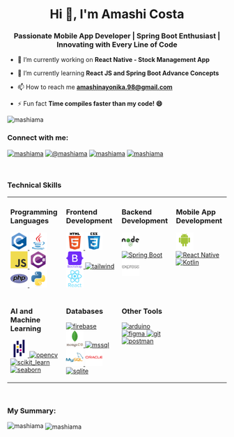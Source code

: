 <h1 align="center">Hi 👋, I'm Amashi Costa</h1>
<h3 align="center">Passionate Mobile App Developer | Spring Boot Enthusiast | Innovating with Every Line of Code</h3>


- 🔭 I’m currently working on **React Native - Stock Management App**

- 🌱 I’m currently learning **React JS and Spring Boot Advance Concepts**

- 📫 How to reach me **amashinayonika.98@gmail.com**

- ⚡ Fun fact **Time compiles faster than my code! 😄**
  
<p align="left"> <img src="https://komarev.com/ghpvc/?username=mashiama&label=Profile%20views&color=0e75b6&style=flat" alt="mashiama" /> </p>

<h3 align="left">Connect with me:</h3>
<p align="left">
<a href="https://linkedin.com/in/mashiama" target="blank"><img align="center" src="https://raw.githubusercontent.com/rahuldkjain/github-profile-readme-generator/master/src/images/icons/Social/linked-in-alt.svg" alt="mashiama" height="30" width="40" /></a>
<a href="https://medium.com/@mashiama" target="blank"><img align="center" src="https://raw.githubusercontent.com/rahuldkjain/github-profile-readme-generator/master/src/images/icons/Social/medium.svg" alt="@mashiama" height="30" width="40" /></a>
<a href="https://www.hackerrank.com/mashiama" target="blank"><img align="center" src="https://raw.githubusercontent.com/rahuldkjain/github-profile-readme-generator/master/src/images/icons/Social/hackerrank.svg" alt="mashiama" height="30" width="40" /></a>
<a href="https://www.leetcode.com/mashiama" target="blank"><img align="center" src="https://raw.githubusercontent.com/rahuldkjain/github-profile-readme-generator/master/src/images/icons/Social/leet-code.svg" alt="mashiama" height="30" width="40" /></a>
</p><br>

<h3 align="left">Technical Skills</h3>
<table align="center">
  <tr>
    <td align="center" valign="top">
      <h3 align="left">Programming Languages</h3>
      <p align="left"> 
        <a href="https://www.cprogramming.com/" target="_blank" rel="noreferrer"> 
          <img src="https://raw.githubusercontent.com/devicons/devicon/master/icons/c/c-original.svg" alt="c" width="40" height="40"/> 
        </a> 
        <a href="https://www.java.com" target="_blank" rel="noreferrer"> 
          <img src="https://raw.githubusercontent.com/devicons/devicon/master/icons/java/java-original.svg" alt="java" width="40" height="40"/> 
        </a>
        <a href="https://developer.mozilla.org/en-US/docs/Web/JavaScript" target="_blank" rel="noreferrer"> 
          <img src="https://raw.githubusercontent.com/devicons/devicon/master/icons/javascript/javascript-original.svg" alt="javascript" width="40" height="40"/> 
        </a> 
        <a href="https://www.w3schools.com/cs/" target="_blank" rel="noreferrer"> 
          <img src="https://raw.githubusercontent.com/devicons/devicon/master/icons/csharp/csharp-original.svg" alt="csharp" width="40" height="40"/> 
        </a> 
        <a href="https://www.php.net" target="_blank" rel="noreferrer"> 
          <img src="https://raw.githubusercontent.com/devicons/devicon/master/icons/php/php-original.svg" alt="php" width="40" height="40"/> 
        </a>
        <a href="https://www.python.org" target="_blank" rel="noreferrer"> 
          <img src="https://raw.githubusercontent.com/devicons/devicon/master/icons/python/python-original.svg" alt="python" width="40" height="40"/> 
        </a>
      </p>
    </td>
    <td align="center" valign="top">
      <h3 align="left">Frontend Development</h3>
      <p align="left"> 
        <a href="https://www.w3.org/html/" target="_blank" rel="noreferrer"> 
          <img src="https://raw.githubusercontent.com/devicons/devicon/master/icons/html5/html5-original-wordmark.svg" alt="html5" width="40" height="40"/> 
        </a> 
        <a href="https://www.w3schools.com/css/" target="_blank" rel="noreferrer"> 
          <img src="https://raw.githubusercontent.com/devicons/devicon/master/icons/css3/css3-original-wordmark.svg" alt="css3" width="40" height="40"/> 
        </a> 
        <a href="https://getbootstrap.com" target="_blank" rel="noreferrer"> 
          <img src="https://raw.githubusercontent.com/devicons/devicon/master/icons/bootstrap/bootstrap-plain-wordmark.svg" alt="bootstrap" width="40" height="40"/> 
        </a> 
        <a href="https://tailwindcss.com/" target="_blank" rel="noreferrer"> 
          <img src="https://www.vectorlogo.zone/logos/tailwindcss/tailwindcss-icon.svg" alt="tailwind" width="40" height="40"/> 
        </a>
        <a href="https://reactjs.org/" target="_blank" rel="noreferrer"> 
          <img src="https://raw.githubusercontent.com/devicons/devicon/master/icons/react/react-original-wordmark.svg" alt="react" width="40" height="40"/> 
        </a>
      </p>
    </td>
    <td align="center" valign="top">
      <h3 align="left">Backend Development</h3>
      <p align="left"> 
        <a href="https://nodejs.org" target="_blank" rel="noreferrer">
          <img src="https://raw.githubusercontent.com/devicons/devicon/master/icons/nodejs/nodejs-original-wordmark.svg" alt="Node.js" width="40" height="40"/> 
        </a>
        <a href="https://spring.io/" target="_blank" rel="noreferrer">
          <img src="https://www.vectorlogo.zone/logos/springio/springio-icon.svg" alt="Spring Boot" width="40" height="40"/> 
        </a> 
        <a href="https://expressjs.com" target="_blank" rel="noreferrer">
          <img src="https://raw.githubusercontent.com/devicons/devicon/master/icons/express/express-original-wordmark.svg" alt="Express.js" width="40" height="40"/> 
        </a>
      </p>
    </td>
    <td align="center" valign="top">
      <h3 align="left">Mobile App Development</h3>
      <p align="left"> 
        <a href="https://developer.android.com" target="_blank" rel="noreferrer"> 
          <img src="https://raw.githubusercontent.com/devicons/devicon/master/icons/android/android-original-wordmark.svg" alt="Android" width="40" height="40"/> 
        </a> 
        <a href="https://reactnative.dev/" target="_blank" rel="noreferrer">
          <img src="https://reactnative.dev/img/header_logo.svg" alt="React Native" width="40" height="40"/> 
        </a>
        <a href="https://kotlinlang.org" target="_blank" rel="noreferrer">
          <img src="https://www.vectorlogo.zone/logos/kotlinlang/kotlinlang-icon.svg" alt="Kotlin" width="40" height="40"/> 
        </a>
      </p>
    </td>
  </tr>
  <tr>
    <td align="center" valign="top">
      <h3 align="left">AI and Machine Learning</h3>
      <p align="left"> 
        <a href="https://pandas.pydata.org/" target="_blank" rel="noreferrer"> 
          <img src="https://raw.githubusercontent.com/devicons/devicon/2ae2a900d2f041da66e950e4d48052658d850630/icons/pandas/pandas-original.svg" alt="pandas" width="40" height="40"/> 
        </a> 
        <a href="https://opencv.org/" target="_blank" rel="noreferrer"> 
          <img src="https://www.vectorlogo.zone/logos/opencv/opencv-icon.svg" alt="opencv" width="40" height="40"/> 
        </a> 
        <a href="https://scikit-learn.org/" target="_blank" rel="noreferrer"> 
          <img src="https://upload.wikimedia.org/wikipedia/commons/0/05/Scikit_learn_logo_small.svg" alt="scikit_learn" width="40" height="40"/> 
        </a> 
        <a href="https://seaborn.pydata.org/" target="_blank" rel="noreferrer"> 
          <img src="https://seaborn.pydata.org/_images/logo-mark-lightbg.svg" alt="seaborn" width="40" height="40"/> 
        </a>
      </p>
    </td>
    <td align="center" valign="top">
      <h3 align="left">Databases</h3>
      <p align="left">   
        <a href="https://firebase.google.com/" target="_blank" rel="noreferrer"> 
          <img src="https://www.vectorlogo.zone/logos/firebase/firebase-icon.svg" alt="firebase" width="40" height="40"/> 
        </a> 
        <a href="https://www.mongodb.com/" target="_blank" rel="noreferrer"> 
          <img src="https://raw.githubusercontent.com/devicons/devicon/master/icons/mongodb/mongodb-original-wordmark.svg" alt="mongodb" width="40" height="40"/> 
        </a> 
        <a href="https://www.microsoft.com/en-us/sql-server" target="_blank" rel="noreferrer"> 
          <img src="https://www.svgrepo.com/show/303229/microsoft-sql-server-logo.svg" alt="mssql" width="40" height="40"/> 
        </a> 
        <a href="https://www.mysql.com/" target="_blank" rel="noreferrer"> 
          <img src="https://raw.githubusercontent.com/devicons/devicon/master/icons/mysql/mysql-original-wordmark.svg" alt="mysql" width="40" height="40"/> 
        </a> 
        <a href="https://www.oracle.com/" target="_blank" rel="noreferrer"> 
          <img src="https://raw.githubusercontent.com/devicons/devicon/master/icons/oracle/oracle-original.svg" alt="oracle" width="40" height="40"/> 
        </a> 
        <a href="https://www.sqlite.org/" target="_blank" rel="noreferrer"> 
          <img src="https://www.vectorlogo.zone/logos/sqlite/sqlite-icon.svg" alt="sqlite" width="40" height="40"/> 
        </a>
      </p>
    </td>
    <td align="center" valign="top">
      <h3 align="left">Other Tools</h3>
      <p align="left"> 
        <a href="https://www.arduino.cc/" target="_blank" rel="noreferrer"> 
          <img src="https://cdn.worldvectorlogo.com/logos/arduino-1.svg" alt="arduino" width="40" height="40"/> 
        </a>
        <a href="https://www.figma.com/" target="_blank" rel="noreferrer"> 
          <img src="https://www.vectorlogo.zone/logos/figma/figma-icon.svg" alt="figma" width="40" height="40"/> 
        </a> 
        <a href="https://git-scm.com/" target="_blank" rel="noreferrer"> 
          <img src="https://www.vectorlogo.zone/logos/git-scm/git-scm-icon.svg" alt="git" width="40" height="40"/> 
        </a> 
        <a href="https://postman.com" target="_blank" rel="noreferrer"> 
          <img src="https://www.vectorlogo.zone/logos/getpostman/getpostman-icon.svg" alt="postman" width="40" height="40"/> 
        </a>
      </p>
    </td>
  </tr>
</table><br>

<h3 align="left">My Summary:</h3>
<p><img align="left" src="https://github-readme-stats.vercel.app/api/top-langs?username=mashiama&show_icons=true&locale=en&layout=compact" alt="mashiama" /></p>

<p>&nbsp;<img align="center" src="https://github-readme-stats.vercel.app/api?username=mashiama&show_icons=true&locale=en" alt="mashiama" /></p>
